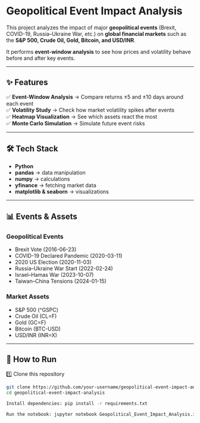 # Geopolitical Event Impact Analysis

This project analyzes the impact of major **geopolitical events** (Brexit, COVID-19, Russia–Ukraine War, etc.) on **global financial markets** such as the **S&P 500, Crude Oil, Gold, Bitcoin, and USD/INR**.  

It performs **event-window analysis** to see how prices and volatility behave before and after key events.  

---

## ✨ Features  

✅ **Event-Window Analysis** → Compare returns ±5 and ±10 days around each event  
✅ **Volatility Study** → Check how market volatility spikes after events  
✅ **Heatmap Visualization** → See which assets react the most  
✅ **Monte Carlo Simulation** → Simulate future event risks  

---

## 🛠 Tech Stack  

- **Python**  
- **pandas** → data manipulation  
- **numpy** → calculations  
- **yfinance** → fetching market data  
- **matplotlib & seaborn** → visualizations  

---

## 📊 Events & Assets  

### Geopolitical Events  
- Brexit Vote (2016-06-23)  
- COVID-19 Declared Pandemic (2020-03-11)  
- 2020 US Election (2020-11-03)  
- Russia–Ukraine War Start (2022-02-24)  
- Israel–Hamas War (2023-10-07)  
- Taiwan–China Tensions (2024-01-15)  

### Market Assets  
- S&P 500 (^GSPC)  
- Crude Oil (CL=F)  
- Gold (GC=F)  
- Bitcoin (BTC-USD)  
- USD/INR (INR=X)  

---

## 🚀 How to Run  

1️⃣ Clone this repository  
```bash
git clone https://github.com/your-username/geopolitical-event-impact-analysis.git
cd geopolitical-event-impact-analysis

Install dependencies: pip install -r requirements.txt

Run the notebook: jupyter notebook Geopolitical_Event_Impact_Analysis.ipynb
